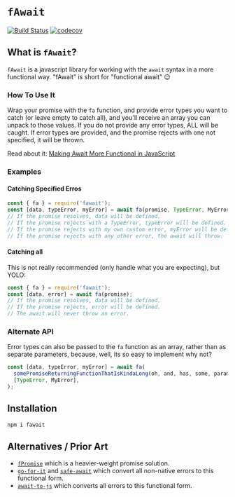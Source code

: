 # `fAwait`

[![Build Status](https://travis-ci.org/craigmichaelmartin/fawait.svg?branch=master)](https://travis-ci.org/craigmichaelmartin/fawait)
[![codecov](https://codecov.io/gh/craigmichaelmartin/fawait/branch/master/graph/badge.svg)](https://codecov.io/gh/craigmichaelmartin/fawait)

## What is `fAwait`?

`fAwait` is a javascript library for working with the `await` syntax in a more functional way. "fAwait" is short for "functional await" 😉

### How To Use It

Wrap your promise with the `fa` function, and provide error types you want to catch (or leave empty to catch all), and you'll receive an array you can unpack to those values. If you do not provide any error types, ALL will be caught. If error types are provided, and the promise rejects with one not specified, it will be thrown.

Read about it: [Making Await More Functional in JavaScript](https://dev.to/craigmichaelmartin/making-await-more-functional-in-javascript-2le4)

### Examples

#### Catching Specified Erros

```javascript
const { fa } = require('fawait');
const [data, typeError, myError] = await fa(promise, TypeError, MyError);
// If the promise resolves, data will be defined.
// If the promise rejects with a TypeError, typeError will be defined.
// If the promise rejects with my own custom error, myError will be defined.
// If the promise rejects with any other error, the await will throw.
```

#### Catching all

This is not really recommended (only handle what you are expecting), but YOLO:

```javascript
const { fa } = require('fawait');
const [data, error] = await fa(promise);
// If the promise resolves, data will be defined.
// If the promise rejects, error will be defined.
// The await will never throw an error.
```

### Alternate API

Error types can also be passed to the `fa` function as an array, rather than as
separate parameters, because, well, its so easy to implement why not?

```javascript
const [data, typeError, myError] = await fa(
  somePromiseReturningFunctionThatIsKindaLong(oh, and, has, some, params),
  [TypeError, MyError],
);
```

## Installation

```bash
npm i fawait
```

## Alternatives / Prior Art

- [`fPromise`](https://github.com/craigmichaelmartin/fpromise) which is a heavier-weight promise solution.
- [`go-for-it`](https://github.com/gunar/go-for-it) and [`safe-await`](https://github.com/DavidWells/safe-await) which convert all non-native errors to this functional form.
- [`await-to-js`](https://github.com/scopsy/await-to-js) which converts all errors to this functional form.
